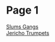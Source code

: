 # Page 1

[Slums Gangs](slums/slums-gangs.md) \
[Jericho Trumpets](middle-circle/JerichoTrumpets.md)
